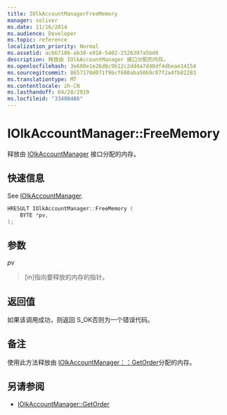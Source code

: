 ```yaml
---
title: IOlkAccountManagerFreeMemory
manager: soliver
ms.date: 11/16/2014
ms.audience: Developer
ms.topic: reference
localization_priority: Normal
ms.assetid: acb67186-ab38-e918-5402-2526307a5bd0
description: 释放由 IOlkAccountManager 接口分配的内存。
ms.openlocfilehash: 3e680e1e26d6c9b12c2dd4a7d48df4dbeae14154
ms.sourcegitcommit: 8657170d071f9bcf680aba50b9c07f2a4fb82283
ms.translationtype: MT
ms.contentlocale: zh-CN
ms.lasthandoff: 04/28/2019
ms.locfileid: "33408486"
---
```

# <a name="iolkaccountmanagerfreememory"></a>IOlkAccountManager::FreeMemory

释放由 [IOlkAccountManager](iolkaccountmanager.md) 接口分配的内存。 
  
## <a name="quick-info"></a>快速信息

See [IOlkAccountManager](iolkaccountmanager.md).
  
```cpp
HRESULT IOlkAccountManager::FreeMemory (  
    BYTE *pv, 
);
```

## <a name="parameters"></a>参数

_pv_
  
> [in]指向要释放的内存的指针。
    
## <a name="return-values"></a>返回值

如果该调用成功，则返回 S_OK否则为一个错误代码。
  
## <a name="remarks"></a>备注

使用此方法释放由 [IOlkAccountManager：：GetOrder](iolkaccountmanager-getorder.md)分配的内存。
  
## <a name="see-also"></a>另请参阅

- [IOlkAccountManager::GetOrder](iolkaccountmanager-getorder.md)

